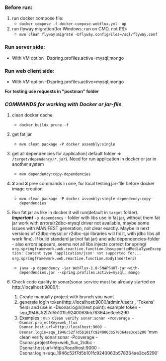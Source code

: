### **Before run:**
1) run docker compose file: 
   - `docker compose -f docker-compose-webflux.yml  up`
2) run flyway migration(for Windows: run on CMD, not PS):
   - `mvn clean flyway:migrate -Dflyway.configFiles=/sql/flyway.conf`

### **Run server side:**
  - With VM option -Dspring.profiles.active=mysql,mongo <br/>

### **Run web client side:**
  - With VM option -Dspring.profiles.active=mysql,mongo

**For testing use requests in "postman" folder**

### **_COMMANDS for working with Docker or jar-file_**
1) clean docker cache
   - `docker buildx prune -f`

2) get fat jar
   - `mvn clean package -P docker assembly:single`

3) get all dependencies for application( default folder => `/target/dependency/*.jar`).
Need for run application in docker or jar in another system
   - `mvn dependency:copy-dependencies`

4) **2** and **3** prev commands in one, for local testing jar-file before docker image creation
   - `mvn clean package -P docker assembly:single dependency:copy-dependencies`

5) Run fat jar as like in docker it will run(default in `target` folder). <br/>_**Important**_ `-p dependency` - 
folder with libs use in fat jar, without them fat jar work with errors(r2dbc-mysql driver not available,
maybe some issues with MANIFEST generation, not clear exactly. 
Maybe in next versions of r2dbc-mysql or r2dbc-spi libraries will fix it, with jdbc libs all work fine). 
If build standard jar(not fat jar) and add dependencies-folder - also errors appears, seems not all libs injects correct for spring(
`org.springframework.web.reactive.function.UnsupportedMediaTypeException: Content type 'application/json' not supported for...` 
<br/>`org.springframework.web.reactive.function.BodyInserters`)
   - `java -p dependency -jar WebFlux-1.0-SNAPSHOT-jar-with-dependencies.jar --spring.profiles.active=mysql, mongo`
6) Check code quality in sonar(sonar service must be already started on http://localhost:9000/):
      1) Create manually project with brunch you want
      2) generate login token(http://localhost:9000/admin/users , 'Tokens' field) and use in -Dsonar.login(next point): example token - squ_1946c52f7d5b101fc9240063b578364ae3ce5290
      3) Examples : `mvn clean verify sonar:sonar -Pcoverage -Dsonar.projectKey=web_flux -Dsonar.host.url=http://localhost:9000 -Dsonar.login=squ_1946c52f7d5b101fc9240063b578364ae3ce5290`
                     'mvn clean verify sonar:sonar -Pcoverage -Dsonar.projectKey=web_flux_2rdbc -Dsonar.host.url=http://localhost:9000 -Dsonar.login=squ_1946c52f7d5b101fc9240063b578364ae3ce5290'   